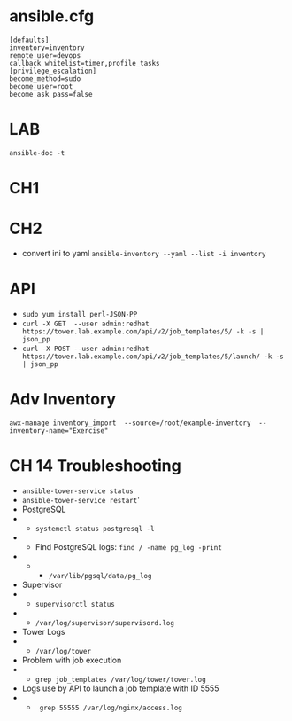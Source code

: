 # ansible.cfg
```
[defaults]
inventory=inventory
remote_user=devops
callback_whitelist=timer,profile_tasks
[privilege_escalation]
become_method=sudo
become_user=root
become_ask_pass=false
```

# LAB
`ansible-doc -t`
# CH1

# CH2
- convert ini to yaml `ansible-inventory --yaml --list -i inventory`

# API
- `sudo yum install perl-JSON-PP`
-  `curl -X GET  --user admin:redhat  https://tower.lab.example.com/api/v2/job_templates/5/ -k -s | json_pp`
- `curl -X POST --user admin:redhat  https://tower.lab.example.com/api/v2/job_templates/5/launch/ -k -s | json_pp`

# Adv Inventory
`awx-manage inventory_import  --source=/root/example-inventory  --inventory-name="Exercise"`

# CH 14 Troubleshooting
- `ansible-tower-service status`
- `ansible-tower-service restart`'
- PostgreSQL
- -  `systemctl status postgresql -l`
- -  Find PostgreSQL logs: `find / -name pg_log -print`
- - -  `/var/lib/pgsql/data/pg_log`
- Supervisor
- - `supervisorctl status`
- - `/var/log/supervisor/supervisord.log`
- Tower Logs
- - `/var/log/tower`
- Problem with job execution
- - `grep job_templates /var/log/tower/tower.log`
- Logs use by API to launch  a job template with ID 5555
- - ` grep 55555 /var/log/nginx/access.log`
